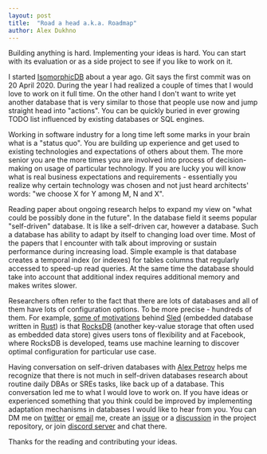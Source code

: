 ```yaml
---
layout: post
title:  "Road a head a.k.a. Roadmap"
author: Alex Dukhno
---
```


Building anything is hard. Implementing your ideas is hard. You can start with its evaluation or as a side project to see if you like to work on it.

I started [IsomorphicDB][11] about a year ago. Git says the first commit was on 20 April 2020. During the year I had realized a couple of times that I would love to work on it full time. On the other hand I don't want to write yet another database that is very similar to those that people use now and jump straight head into "actions". You can be quickly buried in ever growing TODO list influenced by existing databases or SQL engines.

Working in software industry for a long time left some marks in your brain what is a "status quo". You are building up experience and get used to existing technologies and expectations of others about them. The more senior you are the more times you are involved into process of decision-making on usage of particular technology. If you are lucky you will know what is real business expectations and requirements - essentially you realize why certain technology was chosen and not just heard architects' words: "we choose X for Y among M, N and X".

Reading paper about ongoing research helps to expand my view on "what could be possibly done in the future". In the database field it seems popular "self-driven" database. It is like a self-driven car, however a database. Such a database has ability to adapt by itself to changing load over time.
Most of the papers that I encounter with talk about improving or sustain performance during increasing load. Simple example is that database creates a temporal index (or indexes) for tables columns that regularly accessed to speed-up read queries. At the same time the database should take into account that additional index requires additional memory and makes writes slower.

Researchers often refer to the fact that there are lots of databases and all of them have lots of configuration options. To be more precise - hundreds of them. For example, [some of motivations][4] behind [Sled][1] (embedded database written in [Rust][2]) is that [RocksDB][3] (another key-value storage that often used as embedded data store) gives users tons of flexibility and at Facebook, where RocksDB is developed, teams use machine learning to discover optimal configuration for particular use case.

Having conversation on self-driven databases with [Alex Petrov][5] helps me recognize that there is not much in self-driven databases research about routine daily DBAs or SREs tasks, like back up of a database. This conversation led me to what I would love to work on. If you have ideas or experienced something that you think could be improved by implementing adaptation mechanisms in databases I would like to hear from you. You can DM me on [twitter][6] or [email][7] me, create an [issue][8] or a [discussion][9] in the project repository, or join [discord server][10] and chat there.

Thanks for the reading and contributing your ideas.

[1]: https://sled.rs
[2]: http://rust-lang.org/
[3]: https://rocksdb.org
[4]: https://sled.rs/motivating_experiences.html
[5]: https://twitter.com/ifesdjeen?s=21
[6]: https://twitter.com/alex_dukhno?s=21
[7]: mailto:alex.dukhno@icloud.com
[8]: https://github.com/alex-dukhno/isomorphicdb/issues/new
[9]: https://github.com/alex-dukhno/isomorphicdb/discussions/new
[10]: https://discord.gg/PUcTcfU
[11]: https://github.com/alex-dukhno/isomorphicdb
